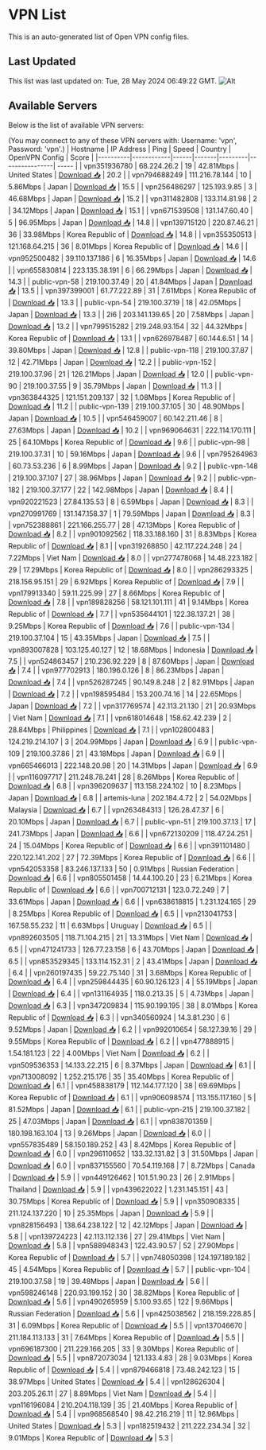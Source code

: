 # VPN List

This is an auto-generated list of Open VPN config files.

## Last Updated

This list was last updated on: Tue, 28 May 2024 06:49:22 GMT.
![Alt](https://repobeats.axiom.co/api/embed/186b98318ef1479477931607c1ad7d823f12451f.svg "Repobeats analytics image")

## Available Servers

Below is the list of available VPN servers:

(You may connect to any of these VPN servers with: Username: 'vpn', Password: 'vpn'.)
| Hostname | IP Address | Ping | Speed | Country | OpenVPN Config | Score |
|----------|------------|------|-------|---------|----------------| ----- |
| vpn351936780 | 68.224.26.2 | 19 | 42.81Mbps | United States | [Download 📥](./configs/server_0_US.ovpn) | 20.2 |
| vpn794688249 | 111.216.78.144 | 10 | 5.86Mbps | Japan | [Download 📥](./configs/server_1_JP.ovpn) | 15.5 |
| vpn256486297 | 125.193.9.85 | 3 | 46.68Mbps | Japan | [Download 📥](./configs/server_2_JP.ovpn) | 15.2 |
| vpn311482808 | 133.114.81.98 | 2 | 34.12Mbps | Japan | [Download 📥](./configs/server_3_JP.ovpn) | 15.1 |
| vpn671539508 | 131.147.60.40 | 5 | 96.95Mbps | Japan | [Download 📥](./configs/server_4_JP.ovpn) | 14.8 |
| vpn139715120 | 220.87.46.21 | 36 | 33.98Mbps | Korea Republic of | [Download 📥](./configs/server_5_KR.ovpn) | 14.8 |
| vpn355350513 | 121.168.64.215 | 36 | 8.01Mbps | Korea Republic of | [Download 📥](./configs/server_6_KR.ovpn) | 14.6 |
| vpn952500482 | 39.110.137.186 | 6 | 16.35Mbps | Japan | [Download 📥](./configs/server_7_JP.ovpn) | 14.6 |
| vpn655830814 | 223.135.38.191 | 6 | 66.29Mbps | Japan | [Download 📥](./configs/server_8_JP.ovpn) | 14.3 |
| public-vpn-58 | 219.100.37.49 | 20 | 41.84Mbps | Japan | [Download 📥](./configs/server_9_JP.ovpn) | 13.5 |
| vpn397399001 | 61.77.222.89 | 31 | 7.61Mbps | Korea Republic of | [Download 📥](./configs/server_10_KR.ovpn) | 13.3 |
| public-vpn-54 | 219.100.37.19 | 18 | 42.05Mbps | Japan | [Download 📥](./configs/server_11_JP.ovpn) | 13.3 |
| 2i6 | 203.141.139.65 | 20 | 7.58Mbps | Japan | [Download 📥](./configs/server_12_JP.ovpn) | 13.2 |
| vpn799515282 | 219.248.93.154 | 32 | 44.32Mbps | Korea Republic of | [Download 📥](./configs/server_13_KR.ovpn) | 13.1 |
| vpn626978487 | 60.144.6.51 | 14 | 39.80Mbps | Japan | [Download 📥](./configs/server_14_JP.ovpn) | 12.8 |
| public-vpn-118 | 219.100.37.87 | 12 | 42.71Mbps | Japan | [Download 📥](./configs/server_15_JP.ovpn) | 12.2 |
| public-vpn-152 | 219.100.37.96 | 21 | 126.21Mbps | Japan | [Download 📥](./configs/server_16_JP.ovpn) | 12.0 |
| public-vpn-90 | 219.100.37.55 | 9 | 35.79Mbps | Japan | [Download 📥](./configs/server_17_JP.ovpn) | 11.3 |
| vpn363844325 | 121.151.209.137 | 32 | 1.08Mbps | Korea Republic of | [Download 📥](./configs/server_18_KR.ovpn) | 11.2 |
| public-vpn-139 | 219.100.37.105 | 30 | 48.90Mbps | Japan | [Download 📥](./configs/server_19_JP.ovpn) | 10.5 |
| vpn546459007 | 60.142.211.46 | 8 | 27.63Mbps | Japan | [Download 📥](./configs/server_20_JP.ovpn) | 10.2 |
| vpn969064631 | 222.114.170.111 | 25 | 64.10Mbps | Korea Republic of | [Download 📥](./configs/server_21_KR.ovpn) | 9.6 |
| public-vpn-98 | 219.100.37.31 | 10 | 59.16Mbps | Japan | [Download 📥](./configs/server_22_JP.ovpn) | 9.6 |
| vpn795264963 | 60.73.53.236 | 6 | 8.99Mbps | Japan | [Download 📥](./configs/server_23_JP.ovpn) | 9.2 |
| public-vpn-148 | 219.100.37.107 | 27 | 38.96Mbps | Japan | [Download 📥](./configs/server_24_JP.ovpn) | 9.2 |
| public-vpn-182 | 219.100.37.177 | 22 | 142.98Mbps | Japan | [Download 📥](./configs/server_25_JP.ovpn) | 8.4 |
| vpn920221523 | 27.84.135.53 | 8 | 6.59Mbps | Japan | [Download 📥](./configs/server_26_JP.ovpn) | 8.3 |
| vpn270991769 | 131.147.158.37 | 1 | 79.59Mbps | Japan | [Download 📥](./configs/server_27_JP.ovpn) | 8.3 |
| vpn752388861 | 221.166.255.77 | 28 | 47.13Mbps | Korea Republic of | [Download 📥](./configs/server_28_KR.ovpn) | 8.2 |
| vpn901092562 | 118.33.188.160 | 31 | 8.83Mbps | Korea Republic of | [Download 📥](./configs/server_29_KR.ovpn) | 8.1 |
| vpn319268850 | 42.117.224.248 | 24 | 7.22Mbps | Viet Nam | [Download 📥](./configs/server_30_VN.ovpn) | 8.0 |
| vpn277478068 | 14.48.223.182 | 29 | 17.29Mbps | Korea Republic of | [Download 📥](./configs/server_31_KR.ovpn) | 8.0 |
| vpn286293325 | 218.156.95.151 | 29 | 6.92Mbps | Korea Republic of | [Download 📥](./configs/server_32_KR.ovpn) | 7.9 |
| vpn179913340 | 59.11.225.99 | 27 | 8.66Mbps | Korea Republic of | [Download 📥](./configs/server_33_KR.ovpn) | 7.8 |
| vpn189828256 | 58.121.101.111 | 41 | 9.14Mbps | Korea Republic of | [Download 📥](./configs/server_34_KR.ovpn) | 7.7 |
| vpn535644101 | 122.38.137.21 | 38 | 9.25Mbps | Korea Republic of | [Download 📥](./configs/server_35_KR.ovpn) | 7.6 |
| public-vpn-134 | 219.100.37.104 | 15 | 43.35Mbps | Japan | [Download 📥](./configs/server_36_JP.ovpn) | 7.5 |
| vpn893007828 | 103.125.40.127 | 12 | 18.68Mbps | Indonesia | [Download 📥](./configs/server_37_ID.ovpn) | 7.5 |
| vpn524863457 | 210.236.92.229 | 8 | 87.60Mbps | Japan | [Download 📥](./configs/server_38_JP.ovpn) | 7.4 |
| vpn977702913 | 180.196.0.126 | 8 | 86.23Mbps | Japan | [Download 📥](./configs/server_39_JP.ovpn) | 7.4 |
| vpn526287245 | 90.149.8.248 | 2 | 82.91Mbps | Japan | [Download 📥](./configs/server_40_JP.ovpn) | 7.2 |
| vpn198595484 | 153.200.74.16 | 14 | 22.65Mbps | Japan | [Download 📥](./configs/server_41_JP.ovpn) | 7.2 |
| vpn317769574 | 42.113.21.130 | 21 | 20.93Mbps | Viet Nam | [Download 📥](./configs/server_42_VN.ovpn) | 7.1 |
| vpn618014648 | 158.62.42.239 | 2 | 28.84Mbps | Philippines | [Download 📥](./configs/server_43_PH.ovpn) | 7.1 |
| vpn102800483 | 124.219.214.107 | 3 | 204.99Mbps | Japan | [Download 📥](./configs/server_44_JP.ovpn) | 6.9 |
| public-vpn-109 | 219.100.37.86 | 21 | 43.18Mbps | Japan | [Download 📥](./configs/server_45_JP.ovpn) | 6.9 |
| vpn665466013 | 222.148.20.98 | 20 | 14.31Mbps | Japan | [Download 📥](./configs/server_46_JP.ovpn) | 6.9 |
| vpn116097717 | 211.248.78.241 | 28 | 8.26Mbps | Korea Republic of | [Download 📥](./configs/server_47_KR.ovpn) | 6.8 |
| vpn396209637 | 113.158.224.102 | 10 | 8.23Mbps | Japan | [Download 📥](./configs/server_48_JP.ovpn) | 6.8 |
| artemis-luna | 202.184.4.72 | 2 | 54.02Mbps | Malaysia | [Download 📥](./configs/server_49_MY.ovpn) | 6.7 |
| vpn263484313 | 126.28.47.37 | 6 | 20.10Mbps | Japan | [Download 📥](./configs/server_50_JP.ovpn) | 6.7 |
| public-vpn-51 | 219.100.37.13 | 17 | 241.73Mbps | Japan | [Download 📥](./configs/server_51_JP.ovpn) | 6.6 |
| vpn672130209 | 118.47.24.251 | 24 | 15.04Mbps | Korea Republic of | [Download 📥](./configs/server_52_KR.ovpn) | 6.6 |
| vpn391101480 | 220.122.141.202 | 27 | 72.39Mbps | Korea Republic of | [Download 📥](./configs/server_53_KR.ovpn) | 6.6 |
| vpn542053358 | 83.246.137.133 | 50 | 0.91Mbps | Russian Federation | [Download 📥](./configs/server_54_RU.ovpn) | 6.6 |
| vpn805501458 | 14.44.100.20 | 23 | 6.21Mbps | Korea Republic of | [Download 📥](./configs/server_55_KR.ovpn) | 6.6 |
| vpn700712131 | 123.0.72.249 | 7 | 33.61Mbps | Japan | [Download 📥](./configs/server_56_JP.ovpn) | 6.6 |
| vpn638618815 | 1.231.124.165 | 29 | 8.25Mbps | Korea Republic of | [Download 📥](./configs/server_57_KR.ovpn) | 6.5 |
| vpn213041753 | 167.58.55.232 | 11 | 6.63Mbps | Uruguay | [Download 📥](./configs/server_58_UY.ovpn) | 6.5 |
| vpn892603505 | 118.71.104.215 | 21 | 13.31Mbps | Viet Nam | [Download 📥](./configs/server_59_VN.ovpn) | 6.5 |
| vpn471241733 | 126.77.23.158 | 6 | 43.70Mbps | Japan | [Download 📥](./configs/server_60_JP.ovpn) | 6.5 |
| vpn853529345 | 133.114.152.31 | 2 | 43.41Mbps | Japan | [Download 📥](./configs/server_61_JP.ovpn) | 6.4 |
| vpn260197435 | 59.22.75.140 | 31 | 3.68Mbps | Korea Republic of | [Download 📥](./configs/server_62_KR.ovpn) | 6.4 |
| vpn259844435 | 60.90.126.123 | 4 | 55.19Mbps | Japan | [Download 📥](./configs/server_63_JP.ovpn) | 6.4 |
| vpn131164935 | 118.0.213.35 | 5 | 4.73Mbps | Japan | [Download 📥](./configs/server_64_JP.ovpn) | 6.3 |
| vpn347209834 | 115.90.199.195 | 38 | 8.01Mbps | Korea Republic of | [Download 📥](./configs/server_65_KR.ovpn) | 6.3 |
| vpn340560924 | 14.3.81.230 | 6 | 9.52Mbps | Japan | [Download 📥](./configs/server_66_JP.ovpn) | 6.2 |
| vpn992010654 | 58.127.39.16 | 29 | 9.55Mbps | Korea Republic of | [Download 📥](./configs/server_67_KR.ovpn) | 6.2 |
| vpn477888915 | 1.54.181.123 | 22 | 4.00Mbps | Viet Nam | [Download 📥](./configs/server_68_VN.ovpn) | 6.2 |
| vpn509536353 | 14.133.22.215 | 6 | 8.37Mbps | Japan | [Download 📥](./configs/server_69_JP.ovpn) | 6.1 |
| vpn713008092 | 1.252.215.176 | 35 | 35.40Mbps | Korea Republic of | [Download 📥](./configs/server_70_KR.ovpn) | 6.1 |
| vpn458838179 | 112.144.177.120 | 38 | 69.69Mbps | Korea Republic of | [Download 📥](./configs/server_71_KR.ovpn) | 6.1 |
| vpn906098574 | 113.155.117.160 | 5 | 81.52Mbps | Japan | [Download 📥](./configs/server_72_JP.ovpn) | 6.1 |
| public-vpn-215 | 219.100.37.182 | 25 | 47.03Mbps | Japan | [Download 📥](./configs/server_73_JP.ovpn) | 6.1 |
| vpn838701359 | 180.198.163.104 | 13 | 9.26Mbps | Japan | [Download 📥](./configs/server_74_JP.ovpn) | 6.0 |
| vpn557835489 | 58.150.189.252 | 43 | 8.42Mbps | Korea Republic of | [Download 📥](./configs/server_75_KR.ovpn) | 6.0 |
| vpn296110652 | 133.32.131.82 | 3 | 31.50Mbps | Japan | [Download 📥](./configs/server_76_JP.ovpn) | 6.0 |
| vpn837155560 | 70.54.119.168 | 7 | 8.72Mbps | Canada | [Download 📥](./configs/server_77_CA.ovpn) | 5.9 |
| vpn449126462 | 101.51.90.23 | 26 | 2.91Mbps | Thailand | [Download 📥](./configs/server_78_TH.ovpn) | 5.9 |
| vpn439622022 | 1.231.145.151 | 43 | 30.75Mbps | Korea Republic of | [Download 📥](./configs/server_79_KR.ovpn) | 5.9 |
| vpn350908335 | 211.124.137.220 | 10 | 25.35Mbps | Japan | [Download 📥](./configs/server_80_JP.ovpn) | 5.9 |
| vpn828156493 | 138.64.238.122 | 12 | 42.12Mbps | Japan | [Download 📥](./configs/server_81_JP.ovpn) | 5.8 |
| vpn139724223 | 42.113.112.136 | 27 | 29.41Mbps | Viet Nam | [Download 📥](./configs/server_82_VN.ovpn) | 5.8 |
| vpn588948343 | 122.43.90.57 | 52 | 27.90Mbps | Korea Republic of | [Download 📥](./configs/server_83_KR.ovpn) | 5.7 |
| vpn748050398 | 124.197.189.182 | 45 | 4.54Mbps | Korea Republic of | [Download 📥](./configs/server_84_KR.ovpn) | 5.7 |
| public-vpn-104 | 219.100.37.58 | 19 | 39.48Mbps | Japan | [Download 📥](./configs/server_85_JP.ovpn) | 5.6 |
| vpn598246148 | 220.93.199.152 | 30 | 38.82Mbps | Korea Republic of | [Download 📥](./configs/server_86_KR.ovpn) | 5.6 |
| vpn490265959 | 5.100.93.65 | 122 | 9.66Mbps | Russian Federation | [Download 📥](./configs/server_87_RU.ovpn) | 5.6 |
| vpn425038562 | 218.159.228.85 | 31 | 6.09Mbps | Korea Republic of | [Download 📥](./configs/server_88_KR.ovpn) | 5.5 |
| vpn137046670 | 211.184.113.133 | 31 | 7.64Mbps | Korea Republic of | [Download 📥](./configs/server_89_KR.ovpn) | 5.5 |
| vpn696187300 | 211.229.166.205 | 33 | 9.30Mbps | Korea Republic of | [Download 📥](./configs/server_90_KR.ovpn) | 5.5 |
| vpn872073034 | 121.133.4.83 | 28 | 9.03Mbps | Korea Republic of | [Download 📥](./configs/server_91_KR.ovpn) | 5.4 |
| vpn879466818 | 73.48.242.123 | 15 | 38.97Mbps | United States | [Download 📥](./configs/server_92_US.ovpn) | 5.4 |
| vpn128626304 | 203.205.26.11 | 27 | 8.89Mbps | Viet Nam | [Download 📥](./configs/server_93_VN.ovpn) | 5.4 |
| vpn116196084 | 210.204.118.139 | 35 | 21.40Mbps | Korea Republic of | [Download 📥](./configs/server_94_KR.ovpn) | 5.4 |
| vpn968568540 | 98.42.216.219 | 11 | 12.96Mbps | United States | [Download 📥](./configs/server_95_US.ovpn) | 5.3 |
| vpn182519432 | 211.222.234.34 | 32 | 9.01Mbps | Korea Republic of | [Download 📥](./configs/server_96_KR.ovpn) | 5.3 |
